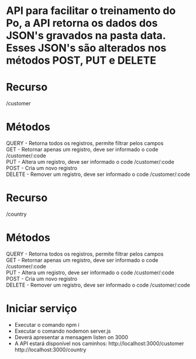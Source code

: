 # API para facilitar o treinamento do Po, a API retorna os dados dos JSON's gravados na pasta data. Esses JSON's são alterados nos métodos POST, PUT e DELETE

# Recurso
/customer

# Métodos 
QUERY  - Retorna todos os registros, permite filtrar pelos campos\
GET    - Retornar apenas um registro, deve ser informado o code /customer/:code\
PUT    - Altera um registro, deve ser informado o code /customer/:code\
POST   - Cria um novo registro\
DELETE - Remover um registro, deve ser informado o code /customer/:code

# Recurso
/country

# Métodos 
QUERY  - Retorna todos os registros, permite filtrar pelos campos\
GET    - Retornar apenas um registro, deve ser informado o code /customer/:code\
PUT    - Altera um registro, deve ser informado o code /customer/:code\
POST   - Cria um novo registro\
DELETE - Remover um registro, deve ser informado o code /customer/:code

# Iniciar serviço
- Executar o comando npm i
- Executar o comando nodemon server.js
- Deverá apresentar a mensagem listen on 3000
- A API estará disponível nos caminhos:
http://localhost:3000/customer
http://localhost:3000/country
